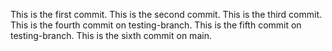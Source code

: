 This is the first commit.
This is the second commit.
This is the third commit.
This is the fourth commit on testing-branch.
This is the fifth commit on testing-branch.
This is the sixth commit on main.